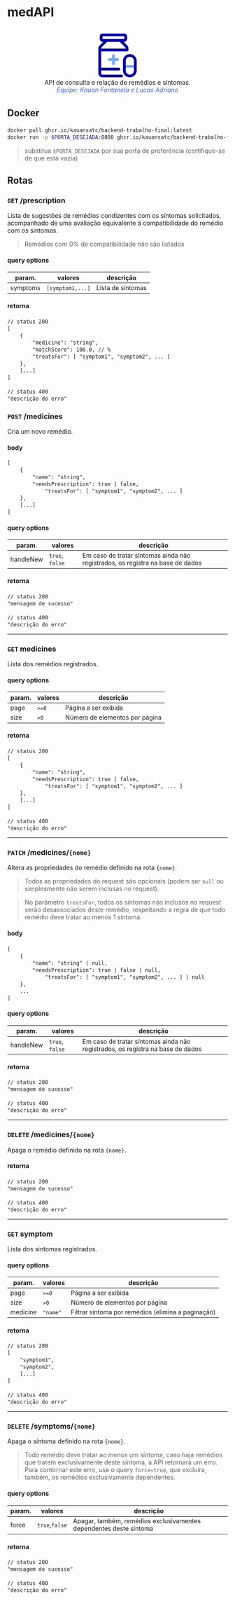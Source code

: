 # medAPI

<div align="center" style="margin: 2rem">
	<img src="img/medicine-health-medical-drug-pharmacy-pill-capsule-svgrepo-com.svg" width=100>
	<div>
		API de consulta e relação de remédios e síntomas. 
	</div>
	<i style="color: royalblue">
		Equipe: Kauan Fontanela e Lucas Adriano
	</i>
</div>


## Docker
```bash
docker pull ghcr.io/kauansatc/backend-trabalho-final:latest
docker run -p $PORTA_DESEJADA:8080 ghcr.io/kauansatc/backend-trabalho-final:latest
```
> substitua `$PORTA_DESEJADA` por sua porta de preferência (certifique-se de que está vazia)



## Rotas
### `GET` /prescription
Lista de sugestões de remédios condizentes com os síntomas solicitados, acompanhado de uma avaliação equivalente à compatibilidade do remédio com os sintomas.
> Remédios com 0% de compatibilidade não são listados

#### query options
|param.|valores|descrição|	
|---|---|---|
|symptoms|`[symptom1,...]`|Lista de síntomas|

#### retorna
```jsonc
// status 200
[
	{
		"medicine": "string",
		"matchScore": 100.0, // %
		"treatsFor": [ "symptom1", "symptom2", ... ]
	},
	[...]
]

// status 400
"descrição do erro"
```


### `POST` /medicines
Cria um novo remédio.

#### body
```jsonc
[
	{
		"name": "string",
		"needsPrescription": true | false,
    		"treatsFor": [ "symptom1", "symptom2", ... ]
	},
	[...]
]
```

#### query options
|param.|valores|descrição|	
|---|---|---|
|handleNew|`true`, `false`|Em caso de tratar síntomas ainda não registrados, os registra na base de dados|

#### retorna
```jsonc
// status 200
"mensagem de sucesso"

// status 400
"descrição do erro"
```


---


### `GET` medicines

Lista dos remédios registrados.

#### query options
|param.|valores|descrição|	
|---|---|---|
|page|`>=0`|Página a ser exibida|
|size|`>0`|Número de elementos por página|


#### retorna 
```jsonc
// status 200
[
	{
		"name": "string",
		"needsPrescription": true | false,
    		"treatsFor": [ "symptom1", "symptom2", ... ]
	},
	[...]
]

// status 400
"descrição do erro"
```

---


### `PATCH` /medicines/`{nome}`
Altera as propriedades do remédio definido na rota `{nome}`.

> Todos as propriedades do request são opcionais (podem ser `null` ou simplesmente não serem inclusas no request).

> No parâmetro `treatsFor`, todos os sintomas não inclusos no request serão desassociados deste remédio, respeitando a regra de que todo remédio deve tratar ao menos 1 sintoma.


#### body
```jsonc
[
	{
		"name": "string" | null,
		"needsPrescription": true | false | null,
    		"treatsFor": [ "symptom1", "symptom2", ... ] | null
	},
	...
]
```

#### query options
|param.|valores|descrição|	
|---|---|---|
|handleNew|`true`, `false`|Em caso de tratar síntomas ainda não registrados, os registra na base de dados|

#### retorna
```jsonc
// status 200
"mensagem de sucesso"

// status 400
"descrição do erro"
```


---


### `DELETE` /medicines/`{nome}`
Apaga o remédio definido na rota `{nome}`.

#### retorna
```jsonc
// status 200
"mensagem de sucesso"

// status 400
"descrição do erro"
```


---


### `GET` symptom

Lista dos sintomas registrados.

#### query options
|param.|valores|descrição|	
|---|---|---|
|page|`>=0`|Página a ser exibida|
|size|`>0`|Número de elementos por página|
|medicine|`"name"`|Filtrar sintoma por remédios (elimina a paginação)|

#### retorna 
```jsonc
// status 200
[
	"symptom1",
	"symptom2",
	[...]
]

// status 400
"descrição do erro"
```


---


### `DELETE` /symptoms/`{nome}`
Apaga o síntoma definido na rota `{nome}`.
> Todo remédio deve tratar ao menos um síntoma, caso haja remédios que tratem exclusivamente deste síntoma, a API retornará um erro. Para contornar este erro, use o query `force=true`, que excluíra, também, os remédios exclusivamente dependentes.

#### query options
|param.|valores|descrição|	
|---|---|---|
|force|`true`,`false`|Apagar, também, remédios exclusivamentes dependentes deste síntoma|

#### retorna
```jsonc
// status 200
"mensagem de sucesso"

// status 400
"descrição do erro"
```
